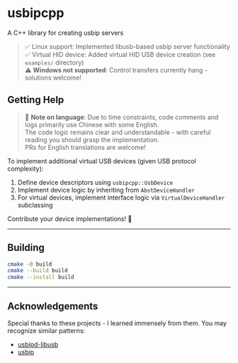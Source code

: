 # usbipcpp

A C++ library for creating usbip servers

> ✅ Linux support: Implemented libusb-based usbip server functionality  
> ✅ Virtual HID device: Added virtual HID USB device creation (see `examples/` directory)  
> ⚠️ **Windows not supported**: Control transfers currently hang - solutions welcome!

## Getting Help
> 📝 **Note on language**: Due to time constraints, code comments and logs primarily use Chinese with some English.  
> The code logic remains clear and understandable - with careful reading you should grasp the implementation.  
> PRs for English translations are welcome!

To implement additional virtual USB devices (given USB protocol complexity):
1. Define device descriptors using `usbipcpp::UsbDevice`
2. Implement device logic by inheriting from `AbstDeviceHandler`
3. For virtual devices, implement interface logic via `VirtualDeviceHandler` subclassing

Contribute your device implementations! 🚀

---

## Building
```bash
cmake -B build
cmake --build build
cmake --install build
```

---

## Acknowledgements
Special thanks to these projects - I learned immensely from them. You may recognize similar patterns:
- [usbipd-libusb](https://github.com/raydudu/usbipd-libusb)
- [usbip](https://github.com/jiegec/usbip)  